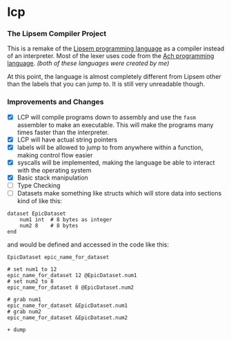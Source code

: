 # lcp
### The Lipsem Compiler Project

This is a remake of the [Lipsem programming language](https://github.com/Mespyr/lipsem) as a compiler instead of an interpreter.
Most of the lexer uses code from the [Ach programming language](https://github.com/Mespyr/ach).
*(both of these languages were created by me)*

At this point, the language is almost completely different from Lipsem other than the labels that you can jump to.
It is still very unreadable though.

### Improvements and Changes

- [x] LCP will compile programs down to assembly and use the `fasm` assembler to make an executable. This will make the programs many times faster than the interpreter.
- [x] LCP will have actual string pointers
- [x] labels will be allowed to jump to from anywhere within a function, making control flow easier
- [x] syscalls will be implemented, making the language be able to interact with the operating system
- [x] Basic stack manipulation
- [ ] Type Checking
- [ ] Datasets
make something like structs which will store data into sections kind of like this:
```
dataset EpicDataset
	num1 int  # 8 bytes as integer
	num2 8    # 8 bytes
end
```

and would be defined and accessed in the code like this:
```
EpicDataset epic_name_for_dataset

# set num1 to 12
epic_name_for_dataset 12 @EpicDataset.num1
# set num2 to 8
epic_name_for_dataset 8 @EpicDataset.num2

# grab num1
epic_name_for_dataset &EpicDataset.num1
# grab num2
epic_name_for_dataset &EpicDataset.num2

+ dump
```
